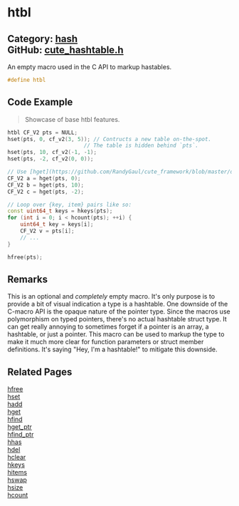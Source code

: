 # htbl

Category: [hash](https://github.com/RandyGaul/cute_framework/blob/master/docs/api_reference?id=hash)  
GitHub: [cute_hashtable.h](https://github.com/RandyGaul/cute_framework/blob/master/include/cute_hashtable.h)  
---

An empty macro used in the C API to markup hastables.

```cpp
#define htbl
```

## Code Example

> Showcase of base htbl features.

```cpp
htbl CF_V2 pts = NULL;
hset(pts, 0, cf_v2(3, 5)); // Contructs a new table on-the-spot.
                        // The table is hidden behind `pts`.
hset(pts, 10, cf_v2(-1, -1);
hset(pts, -2, cf_v2(0, 0));

// Use [hget](https://github.com/RandyGaul/cute_framework/blob/master/docs/hash/hget.md) to fetch values.
CF_V2 a = hget(pts, 0);
CF_V2 b = hget(pts, 10);
CF_V2 c = hget(pts, -2);

// Loop over {key, item} pairs like so:
const uint64_t keys = hkeys(pts);
for (int i = 0; i < hcount(pts); ++i) {
    uint64_t key = keys[i];
    CF_V2 v = pts[i];
    // ...
}

hfree(pts);
```

## Remarks

This is an optional and _completely_ empty macro. It's only purpose is to provide a bit of visual indication a type is a
hashtable. One downside of the C-macro API is the opaque nature of the pointer type. Since the macros use polymorphism
on typed pointers, there's no actual hashtable struct type. It can get really annoying to sometimes forget if a pointer is an
array, a hashtable, or just a pointer. This macro can be used to markup the type to make it much more clear for function
parameters or struct member definitions. It's saying "Hey, I'm a hashtable!" to mitigate this downside.

## Related Pages

[hfree](https://github.com/RandyGaul/cute_framework/blob/master/docs/hash/hfree.md)  
[hset](https://github.com/RandyGaul/cute_framework/blob/master/docs/hash/hset.md)  
[hadd](https://github.com/RandyGaul/cute_framework/blob/master/docs/hash/hadd.md)  
[hget](https://github.com/RandyGaul/cute_framework/blob/master/docs/hash/hget.md)  
[hfind](https://github.com/RandyGaul/cute_framework/blob/master/docs/hash/hfind.md)  
[hget_ptr](https://github.com/RandyGaul/cute_framework/blob/master/docs/hash/hget_ptr.md)  
[hfind_ptr](https://github.com/RandyGaul/cute_framework/blob/master/docs/hash/hfind_ptr.md)  
[hhas](https://github.com/RandyGaul/cute_framework/blob/master/docs/hash/hhas.md)  
[hdel](https://github.com/RandyGaul/cute_framework/blob/master/docs/hash/hdel.md)  
[hclear](https://github.com/RandyGaul/cute_framework/blob/master/docs/hash/hclear.md)  
[hkeys](https://github.com/RandyGaul/cute_framework/blob/master/docs/hash/hkeys.md)  
[hitems](https://github.com/RandyGaul/cute_framework/blob/master/docs/hash/hitems.md)  
[hswap](https://github.com/RandyGaul/cute_framework/blob/master/docs/hash/hswap.md)  
[hsize](https://github.com/RandyGaul/cute_framework/blob/master/docs/hash/hsize.md)  
[hcount](https://github.com/RandyGaul/cute_framework/blob/master/docs/hash/hcount.md)  
